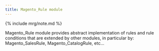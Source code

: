 ```yaml
---
title: Magento_Rule module
---
```


{% include mrg/note.md %}

Magento_Rule module provides abstract implementation of rules and rule conditions that are extended by other modules, in particular by: Magento_SalesRule, Magento_CatalogRule, etc...
